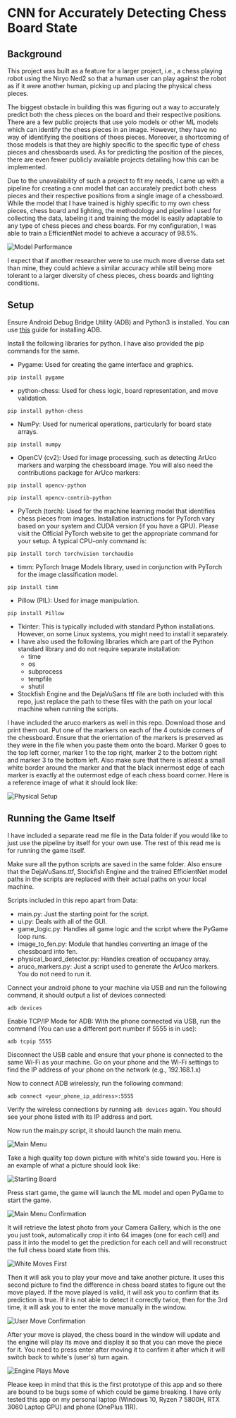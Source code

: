 # CNN for Accurately Detecting Chess Board State

## Background

This project was built as a feature for a larger project, i.e., a chess playing robot using the Niryo Ned2 so that a human user can play against the robot as if it were another human, picking up and placing the physical chess pieces. 

The biggest obstacle in building this was figuring out a way to accurately predict both the chess pieces on the board and their respective positions. There are a few public projects that use yolo models or other ML models which can identify the chess pieces in an image. However, they have no way of identifying the positions of thoes pieces. Moreover, a shortcoming of those models is that they are highly specific to the specific type of chess pieces and chessboards used. As for predicting the position of the pieces, there are even fewer publicly available projects detailing how this can be implemented. 

Due to the unavailability of such a project to fit my needs, I came up with a pipeline for creating a cnn model that can accurately predict both chess pieces and their respective positions from a single image of a chessboard. While the model that I have trained is highly specific to my own chess pieces, chess board and lighting, the methodology and pipeline I used for collecting the data, labeling it and training the model is easily adaptable to any type of chess pieces and chess boards. For my configuration, I was able to train a EfficientNet model to achieve a accuracy of 98.5%. 

![Model Performance](Read_Me_Images_Main_Folder/efficientnet_b0_training_plot.png)

I expect that if another researcher were to use much more diverse data set than mine, they could achieve a similar accuracy while still being more tolerant to a larger diversity of chess pieces, chess boards and lighting conditions.


## Setup

Ensure Android Debug Bridge Utility (ADB) and Python3 is installed. You can use [this](https://www.howtogeek.com/125769/how-to-install-and-use-abd-the-android-debug-bridge-utility/) guide for installing ADB.

Install the following libraries for python. I have also provided the pip commands for the same.

- Pygame: Used for creating the game interface and graphics. 
```
pip install pygame
```
- python-chess: Used for chess logic, board representation, and move validation. 
```
pip install python-chess
```
- NumPy: Used for numerical operations, particularly for board state arrays. 
```
pip install numpy
```
- OpenCV (cv2): Used for image processing, such as detecting ArUco markers and warping the chessboard image. You will also need the contributions package for ArUco markers: 
```
pip install opencv-python
```
```
pip install opencv-contrib-python
```
- PyTorch (torch): Used for the machine learning model that identifies chess pieces from images. Installation instructions for PyTorch vary based on your system and CUDA version (if you have a GPU). Please visit the Official PyTorch website to get the appropriate command for your setup. A typical CPU-only command is: 
```
pip install torch torchvision torchaudio
```
- timm: PyTorch Image Models library, used in conjunction with PyTorch for the image classification model. 
```
pip install timm
```
- Pillow (PIL): Used for image manipulation. 
```
pip install Pillow
```
- Tkinter: This is typically included with standard Python installations. However, on some Linux systems, you might need to install it separately. 
- I have also used the following libraries which are part of the Python standard library and do not require separate installation:
    - time
    - os 
    - subprocess
    - tempfile
    - shutil
- Stockfish Engine and the DejaVuSans ttf file are both included with this repo, just replace the path to these files with the path on your local machine when running the scripts.

I have included the aruco markers as well in this repo. Download those and print them out. Put one of the markers on each of the 4 outside corners of the chessboard. Ensure that the orientation of the markers is preserved as they were in the file when you paste them onto the board. Marker 0 goes to the top left corner, marker 1 to the top right, marker 2 to the bottom right and marker 3 to the bottom left. Also make sure that there is atleast a small white border around the marker and that the black innermost edge of each marker is exactly at the outermost edge of each chess board corner. Here is a reference image of what it should look like:

![Physical Setup](Read_Me_Images_Main_Folder/image_of_setup.jpeg)


## Running the Game Itself

I have included a separate read me file in the Data folder if you would like to just use the pipeline by itself for your own use. The rest of this read me is for running the game itself.

Make sure all the python scripts are saved in the same folder. Also ensure that the DejaVuSans.ttf, Stockfish Engine and the trained EfficientNet model paths in the scripts are replaced with their actual paths on your local machine.

Scripts included in this repo apart from Data:
- main.py: Just the starting point for the script.
- ui.py: Deals with all of the GUI.
- game_logic.py: Handles all game logic and the script where the PyGame loop runs.
- image_to_fen.py: Module that handles converting an image of the chessboard into fen.
- physical_board_detector.py: Handles creation of occupancy array.
- aruco_markers.py: Just a script used to generate the ArUco markers. You do not need to run it.

Connect your android phone to your machine via USB and run the following command, it should output a list of devices connected:
```
adb devices
```
Enable TCP/IP Mode for ADB: With the phone connected via USB, run the command (You can use a different port number if 5555 is in use): 
```
adb tcpip 5555
```
Disconnect the USB cable and ensure that your phone is connected to the same Wi-Fi as your machine. Go on your phone and the Wi-Fi settings to find the IP address of your phone on the network (e.g., 192.168.1.x)

Now to connect ADB wirelessly, run the following command:
```
adb connect <your_phone_ip_address>:5555
```
Verify the wireless connections by running ``` adb devices ``` again. You should see your phone listed with its IP address and port.

Now run the main.py script, it should launch the main menu.

![Main Menu](Read_Me_Images_Main_Folder/main_menu.png)

Take a high quality top down picture with white's side toward you. Here is an example of what a picture should look like:

![Starting Board](Read_Me_Images_Main_Folder/image_of_starting_physical_board.jpeg)

Press start game, the game will launch the ML model and open PyGame to start the game. 

![Main Menu Confirmation](Read_Me_Images_Main_Folder/main_menu_confirmation.png)

It will retrieve the latest photo from your Camera Gallery, which is the one you just took, automatically crop it into 64 images (one for each cell) and pass it into the model to get the prediction for each cell and will reconstruct the full chess board state from this. 

![White Moves First](Read_Me_Images_Main_Folder/starting_game.png)

Then it will ask you to play your move and take another picture. It uses this second picture to find the difference in chess board states to figure out the move played. If the move played is valid, it will ask you to confirm that its prediction is true. If it is not able to detect it correctly twice, then for the 3rd time, it will ask you to enter the move manually in the window.

![User Move Confirmation](Read_Me_Images_Main_Folder/user_moves.png)

After your move is played, the chess board in the window will update and the engine will play its move and display it so that you can move the piece for it. You need to press enter after moving it to confirm it after which it will switch back to white's (user's) turn again. 

![Engine Plays Move](Read_Me_Images_Main_Folder/engine_moves.png)

Please keep in mind that this is the first prototype of this app and so there are bound to be bugs some of which could be game breaking. I have only tested this app on my personal laptop (Windows 10, Ryzen 7 5800H, RTX 3060 Laptop GPU) and phone (OnePlus 11R).